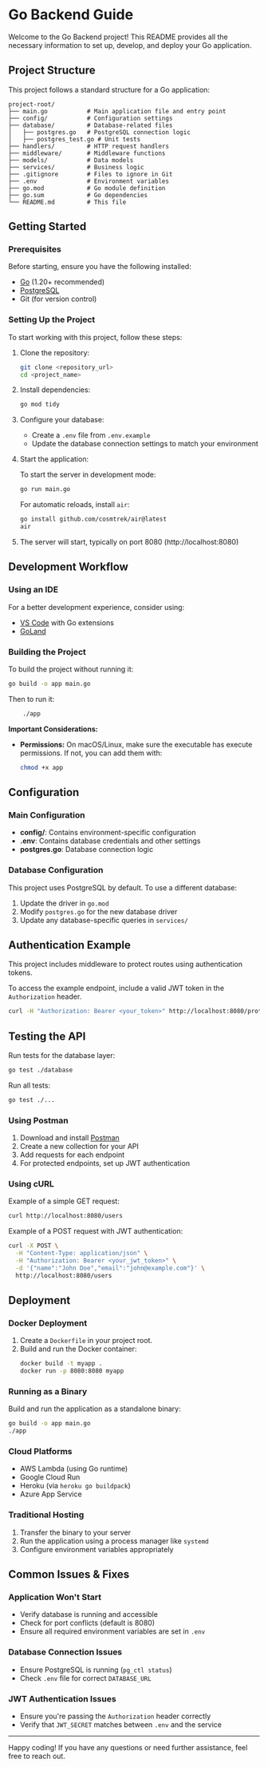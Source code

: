 # Go Backend Guide

Welcome to the Go Backend project! This README provides all the necessary information to set up, develop, and deploy your Go application.

## Project Structure

This project follows a standard structure for a Go application:

```
project-root/
├── main.go           # Main application file and entry point
├── config/           # Configuration settings
├── database/         # Database-related files
│   ├── postgres.go   # PostgreSQL connection logic
│   ├── postgres_test.go # Unit tests
├── handlers/         # HTTP request handlers
├── middleware/       # Middleware functions
├── models/           # Data models
├── services/         # Business logic
├── .gitignore        # Files to ignore in Git
├── .env              # Environment variables
├── go.mod            # Go module definition
├── go.sum            # Go dependencies
└── README.md         # This file
```

## Getting Started

### Prerequisites

Before starting, ensure you have the following installed:

-   [Go](https://go.dev/dl/) (1.20+ recommended)
-   [PostgreSQL](https://www.postgresql.org/download/)
-   Git (for version control)

### Setting Up the Project

To start working with this project, follow these steps:

1. Clone the repository:

    ```sh
    git clone <repository_url>
    cd <project_name>
    ```

2. Install dependencies:

    ```sh
    go mod tidy
    ```

3. Configure your database:

    - Create a `.env` file from `.env.example`
    - Update the database connection settings to match your environment

4. Start the application:

    To start the server in development mode:

    ```sh
    go run main.go
    ```

    For automatic reloads, install `air`:

    ```sh
    go install github.com/cosmtrek/air@latest
    air
    ```

5. The server will start, typically on port 8080 (http://localhost:8080)

## Development Workflow

### Using an IDE

For a better development experience, consider using:

-   [VS Code](https://code.visualstudio.com/) with Go extensions
-   [GoLand](https://www.jetbrains.com/go/)

### Building the Project

To build the project without running it:

```sh
go build -o app main.go
```

Then to run it:

```sh
    ./app
```

**Important Considerations:**

-   **Permissions:** On macOS/Linux, make sure the executable has execute permissions. If not, you can add them with:

    ```bash
    chmod +x app
    ```

## Configuration

### Main Configuration

-   **config/**: Contains environment-specific configuration
-   **.env**: Contains database credentials and other settings
-   **postgres.go**: Database connection logic

### Database Configuration

This project uses PostgreSQL by default. To use a different database:

1. Update the driver in `go.mod`
2. Modify `postgres.go` for the new database driver
3. Update any database-specific queries in `services/`

## Authentication Example

This project includes middleware to protect routes using authentication tokens.

To access the example endpoint, include a valid JWT token in the `Authorization` header.

```sh
curl -H "Authorization: Bearer <your_token>" http://localhost:8080/protected
```

## Testing the API

Run tests for the database layer:

```sh
go test ./database
```

Run all tests:

```sh
go test ./...
```

### Using Postman

1. Download and install [Postman](https://www.postman.com/downloads/)
2. Create a new collection for your API
3. Add requests for each endpoint
4. For protected endpoints, set up JWT authentication

### Using cURL

Example of a simple GET request:

```sh
curl http://localhost:8080/users
```

Example of a POST request with JWT authentication:

```sh
curl -X POST \
  -H "Content-Type: application/json" \
  -H "Authorization: Bearer <your_jwt_token>" \
  -d '{"name":"John Doe","email":"john@example.com"}' \
  http://localhost:8080/users
```

## Deployment

### Docker Deployment

1. Create a `Dockerfile` in your project root.
2. Build and run the Docker container:
    ```sh
    docker build -t myapp .
    docker run -p 8080:8080 myapp
    ```

### Running as a Binary

Build and run the application as a standalone binary:

```sh
go build -o app main.go
./app
```

### Cloud Platforms

-   AWS Lambda (using Go runtime)
-   Google Cloud Run
-   Heroku (via `heroku go buildpack`)
-   Azure App Service

### Traditional Hosting

1. Transfer the binary to your server
2. Run the application using a process manager like `systemd`
3. Configure environment variables appropriately

## Common Issues & Fixes

### Application Won't Start

-   Verify database is running and accessible
-   Check for port conflicts (default is 8080)
-   Ensure all required environment variables are set in `.env`

### Database Connection Issues

-   Ensure PostgreSQL is running (`pg_ctl status`)
-   Check `.env` file for correct `DATABASE_URL`

### JWT Authentication Issues

-   Ensure you're passing the `Authorization` header correctly
-   Verify that `JWT_SECRET` matches between `.env` and the service

---

Happy coding! If you have any questions or need further assistance, feel free to reach out.
